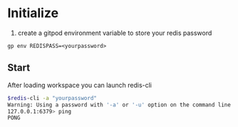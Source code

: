 # Initialize

1. create a gitpod environment variable to store your redis password

`gp env REDISPASS=<yourpassword>`

## Start

After loading workspace you can launch redis-cli

```bash
$redis-cli -a "yourpassword"
Warning: Using a password with '-a' or '-u' option on the command line interface may not be safe.
127.0.0.1:6379> ping
PONG
```
